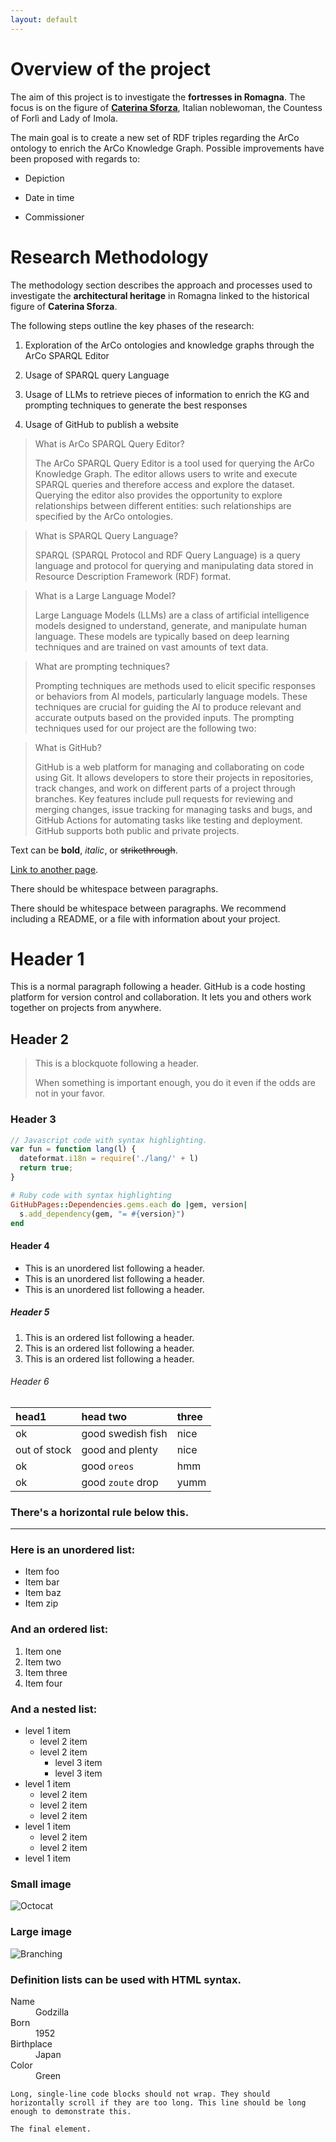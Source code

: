 ```yaml
---
layout: default
---
```


# Overview of the project  

The aim of this project is to investigate the **fortresses in Romagna**. The focus is on the figure of [**Caterina Sforza**](https://it.wikipedia.org/wiki/Caterina_Sforza), Italian noblewoman, the Countess of Forlì and Lady of Imola.

The main goal is to create a new set of RDF triples regarding the ArCo ontology to enrich the ArCo Knowledge Graph. Possible improvements have been proposed with regards to: 

- Depiction

- Date in time

- Commissioner 

# Research Methodology 

The methodology section describes the approach and processes used to investigate the **architectural heritage** in Romagna linked to the historical figure of **Caterina Sforza**. 

The following steps outline the key phases of the research:

1. Exploration of the ArCo ontologies and knowledge graphs through the ArCo SPARQL Editor

2. Usage of SPARQL query Language

3. Usage of LLMs to retrieve pieces of information to enrich the KG and prompting techniques to generate the best responses

4. Usage of GitHub to publish a website

> What is ArCo SPARQL Query Editor? 
>
> The ArCo SPARQL Query Editor is a tool used for querying the ArCo Knowledge Graph. The editor allows users to write and execute SPARQL queries and therefore access and explore the dataset. Querying the editor also provides the opportunity to explore relationships between different entities: such relationships are specified by the ArCo ontologies.

> What is SPARQL Query Language?
>
> SPARQL (SPARQL Protocol and RDF Query Language) is a query language and protocol for querying and manipulating data stored in Resource Description Framework (RDF) format.

> What is a Large Language Model?
>
> Large Language Models (LLMs) are a class of artificial intelligence models designed to understand, generate, and manipulate human language. These models are typically based on deep learning techniques and are trained on vast amounts of text data.

> What are prompting techniques?
>
> Prompting techniques are methods used to elicit specific responses or behaviors from AI models, particularly language models. These techniques are crucial for guiding the AI to produce relevant and accurate outputs based on the provided inputs.
> The prompting techniques used for our project are the following two: 

> What is GitHub? 
>
> GitHub is a web platform for managing and collaborating on code using Git. It allows developers to store their projects in repositories, track changes, and work on different parts of a project through branches. Key features include pull requests for reviewing and merging changes, issue tracking for managing tasks and bugs, and GitHub Actions for automating tasks like testing and deployment. GitHub supports both public and private projects.





Text can be **bold**, _italic_, or ~~strikethrough~~.

[Link to another page](./another-page.html).

There should be whitespace between paragraphs.

There should be whitespace between paragraphs. We recommend including a README, or a file with information about your project.

# Header 1

This is a normal paragraph following a header. GitHub is a code hosting platform for version control and collaboration. It lets you and others work together on projects from anywhere.

## Header 2

> This is a blockquote following a header.
>
> When something is important enough, you do it even if the odds are not in your favor.

### Header 3

```js
// Javascript code with syntax highlighting.
var fun = function lang(l) {
  dateformat.i18n = require('./lang/' + l)
  return true;
}
```

```ruby
# Ruby code with syntax highlighting
GitHubPages::Dependencies.gems.each do |gem, version|
  s.add_dependency(gem, "= #{version}")
end
```

#### Header 4

*   This is an unordered list following a header.
*   This is an unordered list following a header.
*   This is an unordered list following a header.

##### Header 5

1.  This is an ordered list following a header.
2.  This is an ordered list following a header.
3.  This is an ordered list following a header.

###### Header 6

| head1        | head two          | three |
|:-------------|:------------------|:------|
| ok           | good swedish fish | nice  |
| out of stock | good and plenty   | nice  |
| ok           | good `oreos`      | hmm   |
| ok           | good `zoute` drop | yumm  |

### There's a horizontal rule below this.

* * *

### Here is an unordered list:

*   Item foo
*   Item bar
*   Item baz
*   Item zip

### And an ordered list:

1.  Item one
1.  Item two
1.  Item three
1.  Item four

### And a nested list:

- level 1 item
  - level 2 item
  - level 2 item
    - level 3 item
    - level 3 item
- level 1 item
  - level 2 item
  - level 2 item
  - level 2 item
- level 1 item
  - level 2 item
  - level 2 item
- level 1 item

### Small image

![Octocat](https://github.githubassets.com/images/icons/emoji/octocat.png)

### Large image

![Branching](https://guides.github.com/activities/hello-world/branching.png)


### Definition lists can be used with HTML syntax.

<dl>
<dt>Name</dt>
<dd>Godzilla</dd>
<dt>Born</dt>
<dd>1952</dd>
<dt>Birthplace</dt>
<dd>Japan</dd>
<dt>Color</dt>
<dd>Green</dd>
</dl>

```
Long, single-line code blocks should not wrap. They should horizontally scroll if they are too long. This line should be long enough to demonstrate this.
```

```
The final element.
```
